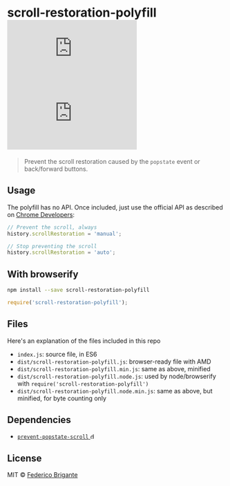 # scroll-restoration-polyfill [![module size](https://badge-size.herokuapp.com/bfred-it/scroll-restoration-polyfill/master/dist/scroll-restoration-polyfill.node.min.js) ![module gzipped size](https://badge-size.herokuapp.com/bfred-it/scroll-restoration-polyfill/master/dist/scroll-restoration-polyfill.node.min.js?compression=gzip)](https://github.com/bfred-it/scroll-restoration-polyfill/blob/master/dist/scroll-restoration-polyfill.min.js)

> Prevent the scroll restoration caused by the `popstate` event or back/forward buttons.

## Usage

The polyfill has no API. Once included, just use the official API as described on [Chrome Developers](https://developers.google.com/web/updates/2015/09/history-api-scroll-restoration):

```js
// Prevent the scroll, always
history.scrollRestoration = 'manual';

// Stop preventing the scroll
history.scrollRestoration = 'auto';
```

## With browserify

```sh
npm install --save scroll-restoration-polyfill
```

```js
require('scroll-restoration-polyfill');
```

## Files

Here's an explanation of the files included in this repo

* `index.js`: source file, in ES6
* `dist/scroll-restoration-polyfill.js`: browser-ready file with AMD
* `dist/scroll-restoration-polyfill.min.js`: same as above, minified
* `dist/scroll-restoration-polyfill.node.js`: used by node/browserify with `require('scroll-restoration-polyfill')`
* `dist/scroll-restoration-polyfill.node.min.js`: same as above, but minified, for byte counting only

## Dependencies

* [`prevent-popstate-scroll` <img alt="dependency gzipped size" src="https://badge-size.herokuapp.com/bfred-it/prevent-popstate-scroll/master/dist/prevent-popstate-scroll.node.min.js?compression=gzip&amp;label=size" height="13">](https://github.com/bfred-it/prevent-popstate-scroll)

## License

MIT © [Federico Brigante](http://twitter.com/bfred_it)
